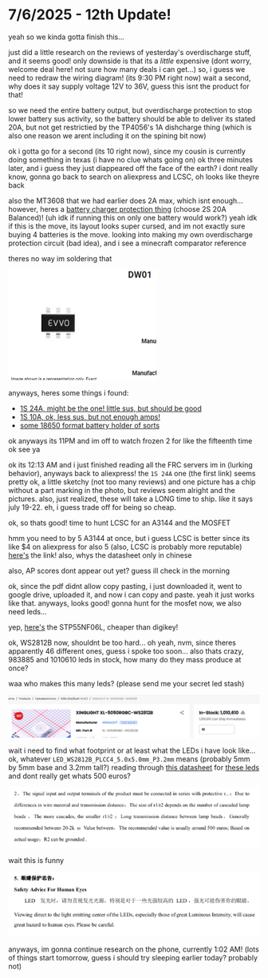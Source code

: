 # 7/6/2025 - 12th Update!

yeah so we kinda gotta finish this...

just did a little research on the reviews of yesterday's overdischarge stuff, and it seems good! only downside is that its a *little* expensive (dont worry, welcome deal here! not sure how many deals i can get...) so, i guess we need to redraw the wiring diagram! (its 9:30 PM right now) wait a second, why does it say supply voltage 12V to 36V, guess this isnt the product for that!

so we need the entire battery output, but overdischarge protection to stop lower battery sus activity, so the battery should be able to deliver its stated 20A, but not get restrictied by the TP4056's 1A dishcharge thing (which is also one reason we arent including it on the spining bit now)

ok i gotta go for a second (its 10 right now), since my cousin is currently doing something in texas (i have no clue whats going on) ok three minutes later, and i guess they just diappeared off the face of the earth? i dont really know, gonna go back to search on aliexpress and LCSC, oh looks like theyre back

also the MT3608 that we had earlier does 2A max, which isnt enough... however, heres a [battery charger protection thing](https://www.aliexpress.us/item/3256807120302984.html?spm=a2g0o.productlist.main.1.11115eb9tU5tMV&algo_pvid=17b15dd3-c056-4c08-8b4d-3a71811ebffa&algo_exp_id=17b15dd3-c056-4c08-8b4d-3a71811ebffa-0&pdp_ext_f=%7B%22order%22%3A%2212577%22%2C%22eval%22%3A%221%22%2C%22orig_sl_item_id%22%3A%221005007306617736%22%2C%22orig_item_id%22%3A%221005007296858433%22%7D&pdp_npi=4%40dis%21USD%213.27%211.64%21%21%2123.30%2111.65%21%402103277f17518531947346287e3da2%2112000040176986833%21sea%21US%216405565024%21ABX&curPageLogUid=Ibhrdg7VpNy4&utparam-url=scene%3Asearch%7Cquery_from%3A) (choose 2S 20A Balanced)! (uh idk if running this on only one battery would work?) yeah idk if this is the move, its layout looks super cursed, and im not exactly sure buying 4 batteries is the move. looking into making my own overdischarge protection circuit (bad idea), and i see a minecraft comparator reference

theres no way im soldering that

![what the](</updatelogs/images/202507/07062025 - 1.png>)

anyways, heres some things i found:
- [1S 24A, might be the one! little sus, but should be good](https://www.aliexpress.us/item/3256805852468677.html?spm=a2g0o.productlist.main.9.302f5e3czX8KX7&algo_pvid=25c9b235-06aa-403b-ad23-0fdd63fde68e&algo_exp_id=25c9b235-06aa-403b-ad23-0fdd63fde68e-8&pdp_ext_f=%7B%22order%22%3A%22570%22%2C%22eval%22%3A%221%22%7D&pdp_npi=4%40dis%21USD%210.88%210.88%21%21%216.26%216.26%21%402101e9a217518566248628615e1e4a%2112000035437067506%21sea%21US%216405565024%21ABX&curPageLogUid=mvB8T0ck0sas&utparam-url=scene%3Asearch%7Cquery_from%3A)
- [1S 10A, ok, less sus, but not enough amps!](https://www.aliexpress.us/item/3256806617397129.html?spm=a2g0o.productlist.main.3.302f5e3ceqAYR7&algo_pvid=abc4450d-26db-481b-8f75-b82ffec1d72d&algo_exp_id=abc4450d-26db-481b-8f75-b82ffec1d72d-2&pdp_ext_f=%7B%22order%22%3A%22496%22%2C%22eval%22%3A%221%22%7D&pdp_npi=4%40dis%21USD%211.37%210.99%21%21%219.79%217.08%21%402103201917518565855054326e5bf8%2112000038357512404%21sea%21US%216405565024%21ABX&curPageLogUid=VgW5fFPmZzZJ&utparam-url=scene%3Asearch%7Cquery_from%3A)
- [some 18650 format battery holder of sorts](https://www.digikey.com/en/products/detail/keystone-electronics/1044/5057795)

ok anyways its 11PM and im off to watch frozen 2 for like the fifteenth time ok see ya

ok its 12:13 AM and i just finished reading all the FRC servers im in (lurking behavior), anyways back to aliexpress! the `1S 24A` one (the first link) seems pretty ok, a little sketchy (not too many reviews) and one picture has a chip without a part marking in the photo, but reviews seem alright and the pictures. also, just realized, these will take a LONG time to ship. like it says july 19-22. eh, i guess trade off for being so cheap.

ok, so thats good! time to hunt LCSC for an A3144 and the MOSFET

hmm you need to by 5 A3144 at once, but i guess LCSC is better since its like $4 on aliexpress for also 5 (also, LCSC is probably more reputable) [here's](https://lcsc.com/product-detail/Hall-Switches_JSMSEMI-A3144EUA-T-JSM_C18188954.html?s_z=n_a3144) the link! also, whys the datasheet only in chinese

also, AP scores dont appear out yet? guess ill check in the morning

ok, since the pdf didnt allow copy pasting, i just downloaded it, went to google drive, uploaded it, and now i can copy and paste. yeah it just works like that. anyways, looks good! gonna hunt for the mosfet now, we also need leds...

yep, [here's](https://lcsc.com/product-detail/MOSFETs_STMicroelectronics-STP55NF06L_C77582.html?s_z=n_STP55NF06L) the STP55NF06L, cheaper than digikey!

ok, WS2812B now, shouldnt be too hard... oh yeah, nvm, since theres apparently 46 different ones, guess i spoke too soon... also thats crazy, 983885 and 1010610 leds in stock, how many do they mass produce at once?

waa who makes this many leds? (please send me your secret led stash)

![leds leds leds](</updatelogs/images/202507/07062025 - 2.png>)

wait i need to find what footprint or at least what the LEDs i have look like... ok, whatever `LED_WS2812B_PLCC4_5.0x5.0mm_P3.2mm` means (probably 5mm by 5mm base and 3.2mm tall?) reading through [this datasheet](https://lcsc.com/datasheet/lcsc_datasheet_2506031657_XINGLIGHT-XL-5050RGBC-WS2812B_C2843785.pdf) for [these leds](https://lcsc.com/product-detail/RGB-LEDs-Built-in-IC_XINGLIGHT-XL-5050RGBC-WS2812B_C2843785.html?s_z=n_ws2812b) and dont really get whats 500 euros?

![wha](</updatelogs/images/202507/07062025 - 3.png>)

wait this is funny

![oops](</updatelogs/images/202507/07062025 - 4.png>)

anyways, im gonna continue research on the phone, currently 1:02 AM! (lots of things start tomorrow, guess i should try sleeping earlier today? probably not)